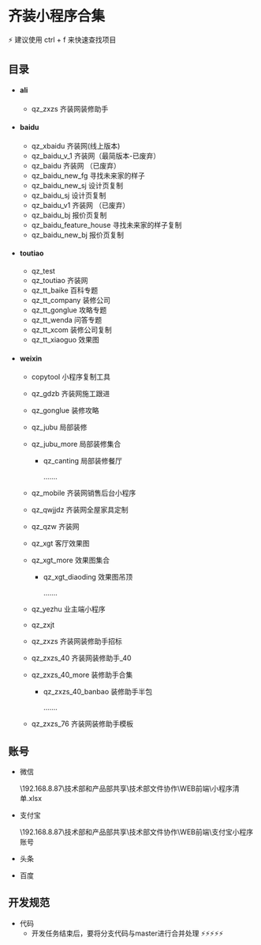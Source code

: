 # 齐装小程序合集

⚡ 建议使用 ctrl + f 来快速查找项目

## 目录

- #### ali

  - qz_zxzs  齐装网装修助手

- #### baidu

  - qz_xbaidu   齐装网(线上版本)
  - qz_baidu_v_1  齐装网（最简版本-已废弃）
  - qz_baidu  齐装网 （已废弃）
  - qz_baidu_new_fg  寻找未来家的样子
  - qz_baidu_new_sj  设计页复制
  - qz_baidu_sj 设计页复制
  - qz_baidu_v1  齐装网 （已废弃）
  - qz_baidu_bj 报价页复制
  - qz_baidu_feature_house  寻找未来家的样子复制
  - qz_baidu_new_bj 报价页复制

- #### toutiao

  - qz_test
  - qz_toutiao  齐装网
  - qz_tt_baike   百科专题
  - qz_tt_company   装修公司
  - qz_tt_gonglue   攻略专题
  - qz_tt_wenda     问答专题
  - qz_tt_xcom   装修公司复制
  - qz_tt_xiaoguo   效果图

- #### weixin

  - copytool    小程序复制工具

  - qz_gdzb     齐装网施工跟进

  - qz_gonglue     装修攻略

  - qz_jubu    局部装修

  - qz_jubu_more  局部装修集合

    - qz_canting  局部装修餐厅

      .......

  - qz_mobile     齐装网销售后台小程序

  - qz_qwjjdz  齐装网全屋家具定制

  - qz_qzw 齐装网

  - qz_xgt   客厅效果图

  - qz_xgt_more  效果图集合

    - qz_xgt_diaoding   效果图吊顶

      .......

  - qz_yezhu   业主端小程序

  - qz_zxjt 

  - qz_zxzs  齐装网装修助手招标

  - qz_zxzs_40  齐装网装修助手_40

  - qz_zxzs_40_more   装修助手合集

    - qz_zxzs_40_banbao  装修助手半包

      .......

  - qz_zxzs_76   齐装网装修助手模板

## 账号

- 微信

  \\192.168.8.87\技术部和产品部共享\技术部文件协作\WEB前端\小程序清单.xlsx

- 支付宝

  \\192.168.8.87\技术部和产品部共享\技术部文件协作\WEB前端\支付宝小程序账号

- 头条

- 百度

## 开发规范

- 代码
  - 开发任务结束后，要将分支代码与master进行合并处理 ⚡⚡⚡⚡⚡